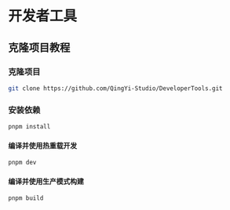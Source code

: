 # 开发者工具

## 克隆项目教程

### 克隆项目

```sh
git clone https://github.com/QingYi-Studio/DeveloperTools.git
```

### 安装依赖

```sh
pnpm install
```

#### 编译并使用热重载开发

```sh
pnpm dev
```

#### 编译并使用生产模式构建

```sh
pnpm build
```

